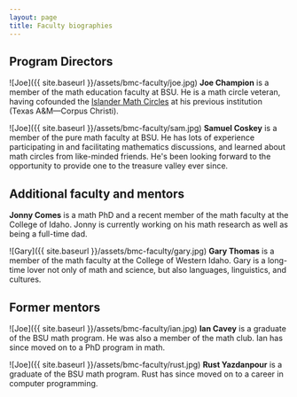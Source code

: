 ```yaml
---
layout: page
title: Faculty biographies
---
```


<style>
  img {
    float: left;
    width: 80px;
    margin: 10px;
  }
</style>

## Program Directors

![Joe]({{ site.baseurl }}/assets/bmc-faculty/joe.jpg) **Joe Champion** is a member of the math education faculty at BSU. He is a math circle veteran, having cofounded the [Islander Math Circles](http://math.tamucc.edu/circles/) at his previous institution (Texas A&amp;M&mdash;Corpus Christi).

<div style="clear:both"></div>

![Joe]({{ site.baseurl }}/assets/bmc-faculty/sam.jpg) **Samuel Coskey** is a member of the pure math faculty at BSU. He has lots of experience participating in and facilitating mathematics discussions, and learned about math circles from like-minded friends. He's been looking forward to the opportunity to provide one to the treasure valley ever since.

<div style="clear:both"></div>

## Additional faculty and mentors

**Jonny Comes** is a math PhD and a recent member of the math faculty at the College of Idaho. Jonny is currently working on his math research as well as being a full-time dad.

![Gary]({{ site.baseurl }}/assets/bmc-faculty/gary.jpg) **Gary Thomas** is a member of the math faculty at the College of Western Idaho. Gary is a long-time lover not only of math and science, but also languages, linguistics, and cultures.

<div style="clear:both"></div>

## Former mentors

![Joe]({{ site.baseurl }}/assets/bmc-faculty/ian.jpg) **Ian Cavey** is a graduate of the BSU math program. He was also a member of the math club. Ian has since moved on to a PhD program in math.

<div style="clear:both"></div>

![Joe]({{ site.baseurl }}/assets/bmc-faculty/rust.jpg) **Rust Yazdanpour** is a graduate of the BSU math program. Rust has since moved on to a career in computer programming.
